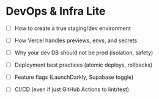 # DevOps & Infra Lite

- [ ] How to create a true staging/dev environment
- [ ] How Vercel handles previews, envs, and secrets
- [ ] Why your dev DB should not be prod (isolation, safety)
- [ ] Deployment best practices (atomic deploys, rollbacks)
- [ ] Feature flags (LaunchDarkly, Supabase toggle)
- [ ] CI/CD (even if just GitHub Actions to lint/test)

